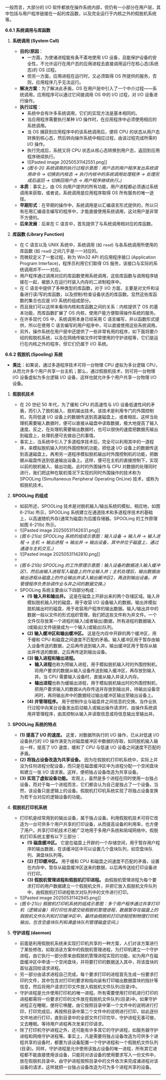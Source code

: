 

一般而言，大部分的 I/O 软件都放在操作系统内部，但仍有一小部分在用户层，其中包括与用户程序链接在一起的库函数，以及完全运行于内核之外的假脱机系统等。

**6.6.1 系统调用与库函数**

1.  **系统调用 (System Call)**
    *   **目的/原因**：
        *   一方面，为使诸进程能有条不紊地使用 I/O 设备，且能保护设备的安全性，不允许运行在用户态的应用进程去直接调用运行在核心态(系统态)的 OS 过程。
        *   但另一方面，应用进程在运行时，又必须取得 OS 所提供的服务，否则，应用程序几乎无法运行。
    *   **解决方案**：为了解决此矛盾，OS 在用户层中引入了一个中介过程——系统调用，应用程序可以通过它间接调用 OS 中的 I/O 过程，对 I/O 设备进行操作。
    *   **执行过程**：
        *   系统中会有许多系统调用，它们的实现方法是基本相同的。
        *   当应用程序需要执行某种 I/O 操作时，在应用程序中必须使用相应的系统调用。
        *   当 OS 捕获到应用程序中的该系统调用后，便将 CPU 的状态从用户态转换到核心态，然后转向操作系统中相应过程，由该过程完成所需的 I/O 操作。
        *   执行完成后，系统又将 CPU 状态从核心态转换到用户态，返回到应用程序继续执行。
        * ![[Pasted image 20250531142551.png]]
        *   *(图 6-20 系统调用的执行过程示意图：用户态的用户程序发出系统调用命令 -> 切换到内核态 -> 执行内核中的系统调用处理程序 -> 处理完成后返回 -> 切换回用户态 -> 用户程序继续执行。)*
    *   **本质**：事实上，由 OS 向用户提供的所有功能，用户进程都必须通过系统调用来获取，或者说，系统调用是应用程序取得 OS 所有服务的唯一途径。
    *   **早期形式**：在早期的操作中，系统调用是以汇编语言形式提供的，所以只有在用汇编语言编写的程序中，才能直接使用系统调用，这对用户是非常不方便的。
    *   **后来发展**：后来在 C 语言中，首先提供了与系统调用相对应的库函数。

2.  **库函数 (Library Function)**
    *   在 C 语言以及 UNIX 系统中，系统调用 (如 `read`) 与各系统调用所使用的库函数 (如 `read`) 之间几乎是一一对应的。
    *   而微软定义了一套过程，称为 Win32 API 的应用程序接口 (Application Program Interface)，程序员利用它们取得 OS 服务，该接口与实际的系统调用并不一一对应。
    *   用户程序通过调用对应的库函数使用系统调用，这些库函数与调用程序链接在一起，被嵌入在运行时装入内存的二进制程序中。
    *   在 C 语言中提供了多种类型的库函数，对于 I/O 方面，主要是对文件和设备进行读/写的库函数，以及控制/检查设备状态的库函数。显然这些库函数的集合也应是 I/O 系统的组成部分。
    *   而且我们可以这样来看待内核和库函数之间的关系：内核提供了 OS 的基本功能，而库函数扩展了 OS 内核，使用户能方便取得操作系统的服务。
    *   在许多现代 OS 中，系统调用本身已经采用 C 语言编写，并以函数形式提供，所以在使用 C 语言编写的用户程序中，可以直接使用这些系统调用。
    *   另外，操作系统在用户层中还提供了一些非常有用的程序，如下面将要介绍的假脱机系统，以及在网络传输文件时常使用的守护进程等，它们是运行在内核之外的程序，但它们仍属于 I/O 系统。

**6.6.2 假脱机 (Spooling) 系统**

*   **类比**：如果说，通过多道程序技术可将一台物理 CPU 虚拟为多台逻辑 CPU，从而允许多个用户共享一台主机；那么，通过假脱机技术，则可将一台物理 I/O 设备虚拟为多台逻辑 I/O 设备，这样也就允许多个用户共享一台物理 I/O 设备。

1.  **假脱机技术**
    *   在 20 世纪 50 年代，为了缓和 CPU 的高速性与 I/O 设备低速性间的矛盾，而引入了脱机输入、脱机输出技术。该技术是利用专门的外围控制机，先将低速 I/O 设备上的数据传送到高速磁盘上，或者相反。这样当处理机需要输入数据时，便可以直接从磁盘中读取数据，极大地提高了输入速度。反之，在处理机需要输出数据时，也可以很快的速度把数据先输出到磁盘上，处理机便可去做自己的事情。
    *   事实上，当系统中引入了多道程序技术后，完全可以利用其中的一道程序，来模拟脱机输入时的外围控制机功能，把低速 I/O 设备上的数据传送到高速磁盘上。再用另一道程序模拟脱机输出时外围控制机的功能，把数据从磁盘传送到低速输出设备上。这样，便可在主机的直接控制下，实现以前的脱机输入、输出功能。此时的外围操作与 CPU 对数据的处理同时进行，我们把这种在联机情况下实现的同时外围操作的技术称为 SPOOLing (Simultaneous Peripheral Operating OnLine) 技术，或称为假脱机技术。

2.  **SPOOLing 的组成**
    *   如前所述，SPOOLing 技术是对脱机输入/输出系统的模拟，相应地，如图 6-21(a) 所示，SPOOLing 系统建立在通道技术和多道程序技术的基础上，以高速随机外存(通常为磁盘)为后援存储器。SPOOLing 的工作原理如图 6-21(b) 所示。
    * ![[Pasted image 20250531142631.png]]
    *   *(图 6-21(a) SPOOLing 系统的组成示意图：输入设备 -> 输入井 -> 输入进程 -> 主机 -> 输出进程 -> 输出井 -> 输出设备，其中井位于磁盘上，通过通道与主机交互。)*
    * ![[Pasted image 20250531142810.png]]
    *   
    * *(图 6-21(b) SPOOLing 的工作原理示意图：输入设备的数据进入输入缓冲区1，然后由输入进程写入磁盘上的作业输入井；主机处理后，输出数据由输出进程从磁盘上的作业输出井读入输出缓冲区2，再送到输出设备。井管理程序负责协调作业与井之间的数据交换。)*
    *   SPOOLing 系统主要由以下四部分构成：
        *   **(1) 输入井和输出井。** 这是在磁盘上开辟出来的两个存储区域。输入井模拟脱机输入时的磁盘，用于收容 I/O 设备输入的数据。输出井模拟脱机输出时的磁盘，用于收容用户程序的输出数据。输入/输出井中的数据一般以文件的形式组织管理，我们把这些文件称为井文件。一个文件仅存放某一个进程的输入(或者输出)数据，所有进程的数据输入(或输出)文件链接成为一个输入(或输出)队列。
        *   **(2) 输入缓冲区和输出缓冲区。** 这是在内存中开辟的两个缓冲区，用于缓和 CPU 和磁盘之间速度不匹配的矛盾。输入缓冲区用于暂存由输入设备传送的数据，之后再传送到输入井。输出缓冲区用于暂存从输出井传送的数据，之后再传送到输出设备。
        *   **(3) 输入进程和输出进程。**
            *   **输入进程**也称为预输入进程，用于模拟脱机输入时的外围控制机，将用户要求的数据从输入设备传送到输入缓冲区，再存放到输入井。当 CPU 需要输入设备时，直接从输入井读入内存。
            *   **输出进程**也称为缓输出进程，用于模拟脱机输出时的外围控制机，把用户要求输入的数据从内存传送并存放到输出井，待输出设备空闲时，再将输出井中的数据经过输出缓冲区输出至输出设备上。
        *   **(4) 井管理程序。** 用于控制作业与磁盘井之间信息的交换。当作业执行过程中向某台设备发出启动输入或输出操作请求时，由操作系统调用井管理程序，由其控制从输入井读取信息或将信息输出至输出井。

3.  **SPOOLing 系统的特点**
    *   **(1) 提高了 I/O 的速度。** 这里，对数据所执行的 I/O 操作，已从对低速 I/O 设备执行的 I/O 操作演变为对磁盘缓冲区中数据的存取，如同脱机输入输出一样，提高了 I/O 速度，缓和了 CPU 与低速 I/O 设备之间速度不匹配的矛盾。
    *   **(2) 将独占设备改造为共享设备。** 因为在假脱机打印机系统中，实际上并没为任何进程分配设备，而只是在磁盘缓冲区中为进程分配一个空闲盘块和建立一张 I/O 请求表。这样，便把独占设备改造为共享设备。
    *   **(3) 实现了虚拟设备功能。** 宏观上，虽然是多个进程在同时使用一台独占设备，而对于每一个进程而言，它们都会认为自己是独占了一个设备。当然，该设备只是逻辑上的设备。假脱机打印机系统实现了将独占设备变换为若干台对应的逻辑设备的功能。

4.  **假脱机打印机系统**
    *   打印机是经常用到的输出设备，属于独占设备。利用假脱机技术可将它改造为一台可供多个用户共享的打印设备，从而提高设备的利用率，也方便了用户。共享打印机技术已被广泛地用于多用户系统和局域网络中。假脱机打印系统主要有以下三部分：
        *   **(1) 磁盘缓冲区。** 它是在磁盘上开辟的一个存储空间，用于暂存用户程序的输出数据，在该缓冲区中可以设置几个盘块队列，如空盘块队列、满盘块队列等。
        *   **(2) 打印缓冲区。** 用于缓和 CPU 和磁盘之间速度不匹配的矛盾，设置在内存中，暂存从磁盘缓冲区送来的数据，以后再传送给打印设备进行打印。
        *   **(3) 假脱机管理进程和假脱机打印进程。** 由假脱机管理进程为每个要求打印的用户数据建立一个假脱机文件，并把它放入假脱机文件队列中，由假脱机打印进程依次对队列中的文件进行打印。
	* ![[Pasted image 20250531142945.png]]
    *   *(图 6-21(c) 假脱机打印机系统的组成示意图：多个用户程序通过共享打印机（逻辑设备）将打印任务提交给假脱机管理进程，数据暂存在磁盘上的假脱机文件队列和打印缓冲区中，最终由假脱机打印进程控制物理打印机输出。包含空盘块队列和满盘块队列管理磁盘空间。)*

5.  **守护进程 (daemon)**
    *   前面是利用假脱机系统来实现打印机共享的一种方案，人们对该方案进行了某些修改，如取消该方案中的假脱机管理进程，为打印机建立一个守护进程，由它执行一部分原来由假脱机管理进程实现的功能，如为用户在磁盘缓冲区中申请一个空闲盘块，并将要打印的数据送入其中，将该盘块的首址返回给请求进程。
    *   另一部分由请求进程自己完成，每个要求打印的进程首先生成一份要求打印的文件，其中包含对打印的要求和指向装有打印输出数据盘块的指针等信息，然后将用户请求打印文件放入假脱机文件队列(目录)中。
    *   守护进程是允许使用打印机的唯一进程。所有需要使用打印机进行打印的进程都需将一份要求打印的文件放在假脱机文件队列(目录)中。如果守护进程正在睡眠，便将它唤醒，由它按照目录中第一个文件中的说明进行打印，打印完成后，再按照目录中第二个文件中的说明进行打印，如此逐份文件地进行打印，直到目录中的全部文件打印完毕，守护进程无事可做，又去睡眠。等待用户进程再次发来打印请求。
    *   除了打印机守护进程之外，还可能有许多其它的守护进程，如服务器守护进程和网络守护进程等。事实上，凡是需要将独占设备改造为可供多个进程共享的设备时，都要为该设备配置一个守护进程和一个假脱机文件队列(目录)。同样，守护进程是允许使用该独占设备的唯一进程，所有其它进程都不能直接使用该设备，只能将对该设备的使用要求写入一份文件中，放在假脱机目录中。由守护进程按照目录中的文件依次来完成诸进程对该设备的请求，这样就把一台独占设备改造为可为多个进程共享的设备。

---